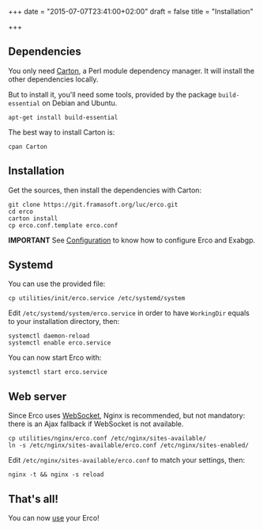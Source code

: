 +++
date = "2015-07-07T23:41:00+02:00"
draft = false
title = "Installation"

+++

## Dependencies

You only need [Carton](https://metacpan.org/pod/Carton), a Perl module dependency manager. It will install the other dependencies locally.

But to install it, you'll need some tools, provided by the package `build-essential` on Debian and Ubuntu.

```
apt-get install build-essential
```

The best way to install Carton is:

```
cpan Carton
```

## Installation

Get the sources, then install the dependencies with Carton:

```
git clone https://git.framasoft.org/luc/erco.git
cd erco
carton install
cp erco.conf.template erco.conf
```

**IMPORTANT** See [Configuration](/doc/configuration.html) to know how to configure Erco and Exabgp.

## Systemd

You can use the provided file:

```
cp utilities/init/erco.service /etc/systemd/system
```

Edit `/etc/systemd/system/erco.service` in order to have `WorkingDir` equals to your installation directory, then:

```
systemctl daemon-reload
systemctl enable erco.service
```

You can now start Erco with:

```
systemctl start erco.service
```

## Web server

Since Erco uses [WebSocket](https://en.wikipedia.org/wiki/WebSocket), Nginx is recommended, but not mandatory: there is an Ajax fallback if WebSocket is not available.

```
cp utilities/nginx/erco.conf /etc/nginx/sites-available/
ln -s /etc/nginx/sites-available/erco.conf /etc/nginx/sites-enabled/
```

Edit `/etc/nginx/sites-available/erco.conf` to match your settings, then:

```
nginx -t && nginx -s reload
```

## That's all!

You can now [use](/doc/usage.html) your Erco!
